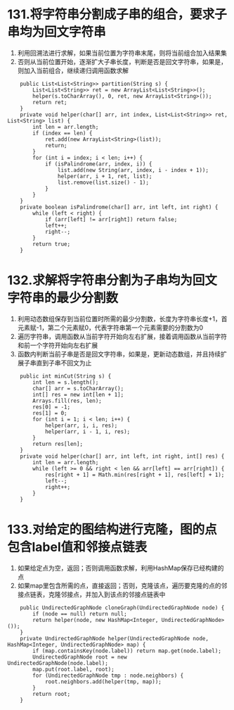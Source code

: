 # 131.将字符串分割成子串的组合，要求子串均为回文字符串
1. 利用回溯法进行求解，如果当前位置为字符串末尾，则将当前组合加入结果集
2. 否则从当前位置开始，逐渐扩大子串长度，判断是否是回文字符串，如果是，则加入当前组合，继续递归调用函数求解
```
    public List<List<String>> partition(String s) {
        List<List<String>> ret = new ArrayList<List<String>>();
        helper(s.toCharArray(), 0, ret, new ArrayList<String>());
        return ret;
    }
    private void helper(char[] arr, int index, List<List<String>> ret, List<String> list) {
        int len = arr.length;
        if (index == len) {
            ret.add(new ArrayList<String>(list));
            return;
        }
        for (int i = index; i < len; i++) {
            if (isPalindrome(arr, index, i)) {
                list.add(new String(arr, index, i - index + 1));
                helper(arr, i + 1, ret, list);
                list.remove(list.size() - 1);
            }
        }
    }
    private boolean isPalindrome(char[] arr, int left, int right) {
        while (left < right) {
            if (arr[left] != arr[right]) return false;
            left++;
            right--;
        }
        return true;
    }
```

# 132.求解将字符串分割为子串均为回文字符串的最少分割数
1. 利用动态数组保存到当前位置时所需的最少分割数，长度为字符串长度+1，首元素赋-1，第二个元素赋0，代表字符串第一个元素需要的分割数为0
2. 遍历字符串，调用函数从当前字符开始向左右扩展，接着调用函数从当前字符和前一个字符开始向左右扩展
3. 函数内判断当前子串是否是回文字符串，如果是，更新动态数组，并且持续扩展子串直到子串不回文为止
```
    public int minCut(String s) {
        int len = s.length();
        char[] arr = s.toCharArray();
        int[] res = new int[len + 1];
        Arrays.fill(res, len);
        res[0] = -1;
        res[1] = 0;
        for (int i = 1; i < len; i++) {
            helper(arr, i, i, res);
            helper(arr, i - 1, i, res);
        }
        return res[len];
    }
    private void helper(char[] arr, int left, int right, int[] res) {
        int len = arr.length;
        while (left >= 0 && right < len && arr[left] == arr[right]) {
            res[right + 1] = Math.min(res[right + 1], res[left] + 1);
            left--;
            right++;
        }
    }
```

# 133.对给定的图结构进行克隆，图的点包含label值和邻接点链表
1. 如果给定点为空，返回；否则调用函数求解，利用HashMap保存已经构建的点
2. 如果map里包含所需的点，直接返回；否则，克隆该点，遍历要克隆的点的邻接点链表，克隆邻接点，并加入到该点的邻接点链表中
```
    public UndirectedGraphNode cloneGraph(UndirectedGraphNode node) {
        if (node == null) return null;
        return helper(node, new HashMap<Integer, UndirectedGraphNode>());
    }
    private UndirectedGraphNode helper(UndirectedGraphNode node, HashMap<Integer, UndirectedGraphNode> map) {
        if (map.containsKey(node.label)) return map.get(node.label);
        UndirectedGraphNode root = new UndirectedGraphNode(node.label);
        map.put(root.label, root);
        for (UndirectedGraphNode tmp : node.neighbors) {
            root.neighbors.add(helper(tmp, map));
        }
        return root;
    }
```
